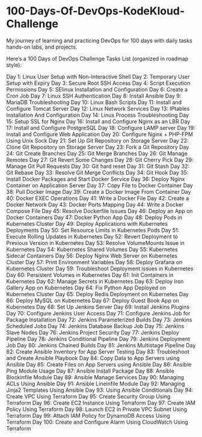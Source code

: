 # 100-Days-Of-DevOps-KodeKloud-Challenge
My journey of learning and practicing DevOps for 100 days with daily tasks hands-on labs, and projects.


Here’s a 100 Days of DevOps Challenge Tasks List (organized in roadmap style):

Day 1: Linux User Setup with Non-Interactive Shell
Day 2: Temporary User Setup with Expiry
Day 3: Secure Root SSH Access
Day 4: Script Execution Permissions
Day 5: SElinux Installation and Configuration
Day 6: Create a Cron Job
Day 7: Linux SSH Authentication
Day 8: Install Ansible
Day 9: MariaDB Troubleshooting
Day 10: Linux Bash Scripts
Day 11: Install and Configure Tomcat Server
Day 12: Linux Network Services
Day 13: IPtables Installation And Configuration
Day 14: Linux Process Troubleshooting
Day 15: Setup SSL for Nginx
Day 16: Install and Configure Nginx as an LBR
Day 17: Install and Configure PostgreSQL
Day 18: Configure LAMP server
Day 19: Install and Configure Web Application
Day 20: Configure Nginx + PHP-FPM Using Unix Sock
Day 21: Set Up Git Repository on Storage Server
Day 22: Clone Git Repository on Storage Server
Day 23: Fork a Git Repository
Day 24: Git Create Branches
Day 25: Git Merge Branches
Day 26: Git Manage Remotes
Day 27: Git Revert Some Changes
Day 28: Git Cherry Pick
Day 29: Manage Git Pull Requests
Day 30: Git hard reset
Day 31: Git Stash
Day 32: Git Rebase
Day 33: Resolve Git Merge Conflicts
Day 34: Git Hook
Day 35: Install Docker Packages and Start Docker Service
Day 36: Deploy Nginx Container on Application Server
Day 37: Copy File to Docker Container
Day 38: Pull Docker Image
Day 39: Create a Docker Image From Container
Day 40: Docker EXEC Operations
Day 41: Write a Docker File
Day 42: Create a Docker Network
Day 43: Docker Ports Mapping
Day 44: Write a Docker Compose File
Day 45: Resolve Dockerfile Issues
Day 46: Deploy an App on Docker Containers
Day 47: Docker Python App
Day 48: Deploy Pods in Kubernetes Cluster
Day 49: Deploy Applications with Kubernetes Deployments
Day 50: Set Resource Limits in Kubernetes Pods
Day 51: Execute Rolling Updates in Kubernetes
Day 52: Revert Deployment to Previous Version in Kubernetes
Day 53: Resolve VolumeMounts Issue in Kubernetes
Day 54: Kubernetes Shared Volumes
Day 55: Kubernetes Sidecar Containers
Day 56: Deploy Nginx Web Server on Kubernetes Cluster
Day 57: Print Environment Variables
Day 58: Deploy Grafana on Kubernetes Cluster
Day 59: Troubleshoot Deployment issues in Kubernetes
Day 60: Persistent Volumes in Kubernetes
Day 61: Init Containers in Kubernetes
Day 62: Manage Secrets in Kubernetes
Day 63: Deploy Iron Gallery App on Kubernetes
Day 64: Fix Python App Deployed on Kubernetes Cluster
Day 65: Deploy Redis Deployment on Kubernetes
Day 66: Deploy MySQL on Kubernetes
Day 67: Deploy Guest Book App on Kubernetes
Day 68: Set Up Jenkins Server
Day 69: Install Jenkins Plugins
Day 70: Configure Jenkins User Access
Day 71: Configure Jenkins Job for Package Installation
Day 72: Jenkins Parameterized Builds
Day 73: Jenkins Scheduled Jobs
Day 74: Jenkins Database Backup Job
Day 75: Jenkins Slave Nodes
Day 76: Jenkins Project Security
Day 77: Jenkins Deploy Pipeline
Day 78: Jenkins Conditional Pipeline
Day 79: Jenkins Deployment Job
Day 80: Jenkins Chained Builds
Day 81: Jenkins Multistage Pipeline
Day 82: Create Ansible Inventory for App Server Testing
Day 83: Troubleshoot and Create Ansible Playbook
Day 84: Copy Data to App Servers using Ansible
Day 85: Create Files on App Servers using Ansible
Day 86: Ansible Ping Module Usage
Day 87: Ansible Install Package
Day 88: Ansible Blockinfile Module
Day 89: Ansible Manage Services
Day 90: Managing ACLs Using Ansible
Day 91: Ansible Lineinfile Module
Day 92: Managing Jinja2 Templates Using Ansible
Day 93: Using Ansible Conditionals
Day 94: Create VPC Using Terraform
Day 95: Create Security Group Using Terraform
Day 96: Create EC2 Instance Using Terraform
Day 97: Create IAM Policy Using Terraform
Day 98: Launch EC2 in Private VPC Subnet Using Terraform
Day 99: Attach IAM Policy for DynamoDB Access Using Terraform
Day 100: Create and Configure Alarm Using CloudWatch Using Terraform
